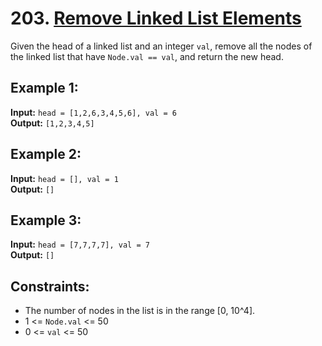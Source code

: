 # 203. [Remove Linked List Elements](https://leetcode.com/problems/remove-linked-list-elements/description/)

Given the head of a linked list and an integer `val`, remove all the nodes of the linked list that have `Node.val == val`, and return the new head.

## Example 1:
**Input:** `head = [1,2,6,3,4,5,6], val = 6`  
**Output:** `[1,2,3,4,5]`

## Example 2:
**Input:** `head = [], val = 1`  
**Output:** `[]`

## Example 3:
**Input:** `head = [7,7,7,7], val = 7`  
**Output:** `[]`

## Constraints:
- The number of nodes in the list is in the range [0, 10^4].
- 1 <= `Node.val` <= 50
- 0 <= `val` <= 50
